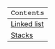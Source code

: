 

<div align="center">

| **`𝙲𝚘𝚗𝚝𝚎𝚗𝚝𝚜`** |
| ---------- |
| [Linked list](https://github.com/devrath/studious-ds-adventure/tree/main/collection/LinkedList) |
| [Stacks](https://github.com/devrath/studious-ds-adventure/tree/main/collection/Stacks) |

</div>

